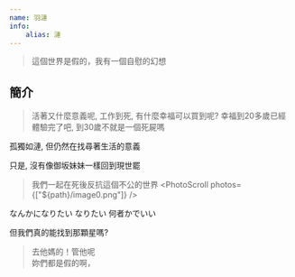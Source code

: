 ```yaml
---
name: 羽漣
info:
    alias: 漣
---
```


> 這個世界是假的，我有一個自慰的幻想

## 簡介

> 活著又什麼意義呢, 工作到死, 有什麼幸福可以買到呢? 幸福到20多歲已經體驗完了吧, 到30歲不就是一個死屍嗎

孤獨如漣, 但仍然在找尋著生活的意義

只是, 沒有像御坂妹妹一樣回到現世罷

> 我們一起在死後反抗這個不公的世界
> <PhotoScroll photos={["${path}/image0.png"]} />

なんかになりたい なりたい 何者かでいい

但我們真的能找到那顆星嗎?

> 去他媽的！管他呢  
> 妳們都是假的啊，